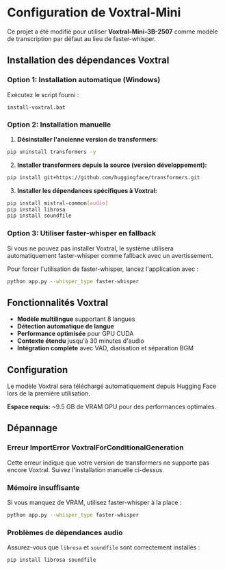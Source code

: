 # Configuration de Voxtral-Mini

Ce projet a été modifié pour utiliser **Voxtral-Mini-3B-2507** comme modèle de transcription par défaut au lieu de faster-whisper.

## Installation des dépendances Voxtral

### Option 1: Installation automatique (Windows)
Exécutez le script fourni :
```batch
install-voxtral.bat
```

### Option 2: Installation manuelle

1. **Désinstaller l'ancienne version de transformers:**
```bash
pip uninstall transformers -y
```

2. **Installer transformers depuis la source (version développement):**
```bash
pip install git+https://github.com/huggingface/transformers.git
```

3. **Installer les dépendances spécifiques à Voxtral:**
```bash
pip install mistral-common[audio]
pip install librosa
pip install soundfile
```

### Option 3: Utiliser faster-whisper en fallback

Si vous ne pouvez pas installer Voxtral, le système utilisera automatiquement faster-whisper comme fallback avec un avertissement.

Pour forcer l'utilisation de faster-whisper, lancez l'application avec :
```bash
python app.py --whisper_type faster-whisper
```

## Fonctionnalités Voxtral

- **Modèle multilingue** supportant 8 langues
- **Détection automatique de langue**
- **Performance optimisée** pour GPU CUDA
- **Contexte étendu** jusqu'à 30 minutes d'audio
- **Intégration complète** avec VAD, diarisation et séparation BGM

## Configuration

Le modèle Voxtral sera téléchargé automatiquement depuis Hugging Face lors de la première utilisation.

**Espace requis:** ~9.5 GB de VRAM GPU pour des performances optimales.

## Dépannage

### Erreur ImportError VoxtralForConditionalGeneration
Cette erreur indique que votre version de transformers ne supporte pas encore Voxtral. Suivez l'installation manuelle ci-dessus.

### Mémoire insuffisante
Si vous manquez de VRAM, utilisez faster-whisper à la place :
```bash
python app.py --whisper_type faster-whisper
```

### Problèmes de dépendances audio
Assurez-vous que `librosa` et `soundfile` sont correctement installés :
```bash
pip install librosa soundfile
```
